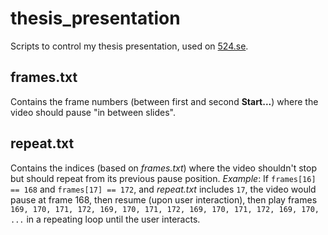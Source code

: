 # thesis_presentation
Scripts to control my thesis presentation, used on [524.se](http://524.se).

## frames.txt
Contains the frame numbers (between first and second **Start...**) where the video should pause "in between slides".
## repeat.txt
Contains the indices (based on *frames.txt*) where the video shouldn't stop but should repeat from its previous pause position.
*Example*: If `frames[16] == 168` and `frames[17] == 172`, and *repeat.txt* includes `17`,  the video would pause at frame 168, then resume (upon user interaction), then play frames `169, 170, 171, 172, 169, 170, 171, 172, 169, 170, 171, 172, 169, 170, ...` in a repeating loop until the user interacts.
<!--stackedit_data:
eyJoaXN0b3J5IjpbNjQ2Mzg5MDUzLDEzMDE3Mzk5MDVdfQ==
-->